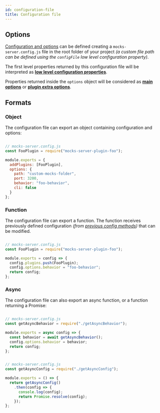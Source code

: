 ```yaml
---
id: configuration-file
title: Configuration file
---
```

## Options

[Configuration and options](configuration-options.md) can be defined creating a `mocks-server.config.js` file in the root folder of your project _(a custom file path can be defined using the `configFile` low level configuration property)_.

The first level properties returned by this configuration file will be interpreted as **[low level configuration properties](configuration-options.md#low-level-configuration)**.

Properties returned inside the `options` object will be considered as **[main options](configuration-options.md#main-options)** or **[plugin extra options](configuration-options.md#plugin-extra-options)**.

## Formats

### Object

The configuration file can export an object containing configuration and options:

```javascript

// mocks-server.config.js
const FooPlugin = require("mocks-server-plugin-foo");

module.exports = {
  addPlugins: [FooPlugin],
  options: {
    path: "custom-mocks-folder",
    port: 3200,
    behavior: "foo-behavior",
    cli: false
  }
};

```

### Function

The configuration file can export a function. The function receives previously defined configuration _(from [previous config methods](configuration-options.md))_ that can be modified.

```javascript

// mocks-server.config.js
const FooPlugin = require("mocks-server-plugin-foo");

module.exports = config => {
  config.plugins.push(FooPlugin);
  config.options.behavior = "foo-behavior";
  return config;
};

```

### Async

The configuration file can also export an async function, or a function returning a Promise:

```javascript

// mocks-server.config.js
const getAsyncBehavior = require("./getAsyncBehavior");

module.exports = async config => {
  const behavior = await getAsyncBehavior();
  config.options.behavior = behavior;
  return config;
};

```

```javascript

// mocks-server.config.js
const getAsyncConfig = require("./getAsyncConfig");

module.exports = () => {
  return getAsyncConfig()
    .then(config => {
      console.log(config);
      return Promise.resolve(config);
    });
};

```
